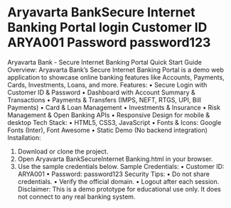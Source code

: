  Aryavarta BankSecure Internet Banking Portal login
  Customer ID ARYA001
  Password  password123
=======================================
  Aryavarta Bank - Secure Internet Banking Portal
Quick Start Guide
Overview:
Aryavarta Bank’s Secure Internet Banking Portal is a demo web application to showcase online banking features like Accounts, Payments, Cards, Investments, Loans, and more.
Features:
•	Secure Login with Customer ID & Password
•	Dashboard with Account Summary & Transactions
•	Payments & Transfers (IMPS, NEFT, RTGS, UPI, Bill Payments)
•	Card & Loan Management
•	Investments & Insurance
•	Risk Management & Open Banking APIs
•	Responsive Design for mobile & desktop
Tech Stack:
•	HTML5, CSS3, JavaScript
•	Fonts & Icons: Google Fonts (Inter), Font Awesome
•	Static Demo (No backend integration)
Installation:
1.	Download or clone the project.
2.	Open Aryavarta BankSecureInternet Banking.html in your browser.
3.	Use the sample credentials below.
Sample Credentials:
•	Customer ID: ARYA001
•	Password: password123
Security Tips:
•	Do not share credentials.
•	Verify the official domain.
•	Logout after each session.
Disclaimer:
This is a demo prototype for educational use only. It does not connect to any real banking system.

